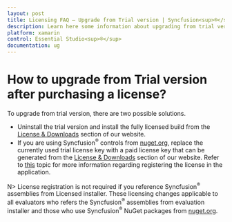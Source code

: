 ```yaml
---
layout: post
title: Licensing FAQ – Upgrade from Trial version | Syncfusion<sup>®</sup>
description: Learn here some information about upgrading from trial version of Essential Studio<sup>®</sup> to Licensed version.
platform: xamarin
control: Essential Studio<sup>®</sup>
documentation: ug
---
```


# How to upgrade from Trial version after purchasing a license?

To upgrade from trial version, there are two possible solutions.

* Uninstall the trial version and install the fully licensed build from the [License & Downloads](https://www.syncfusion.com/account/downloads) section of our website.  
* If you are using Syncfusion<sup>®</sup> controls from [nuget.org](https://www.nuget.org/packages?q=syncfusion), replace the currently used trial license key with a paid license key that can be generated from the [License & Downloads](https://www.syncfusion.com/account/downloads) section of our website. Refer to [this](https://help.syncfusion.com/xamarin/licensing/how-to-register-in-an-application) topic for more information regarding registering the license in the application.

N> License registration is not required if you reference Syncfusion<sup>®</sup> assemblies from Licensed installer. These licensing changes applicable to all evaluators who refers the Syncfusion<sup>®</sup> assemblies from evaluation installer and those who use Syncfusion<sup>®</sup> NuGet packages from [nuget.org](https://www.nuget.org/).